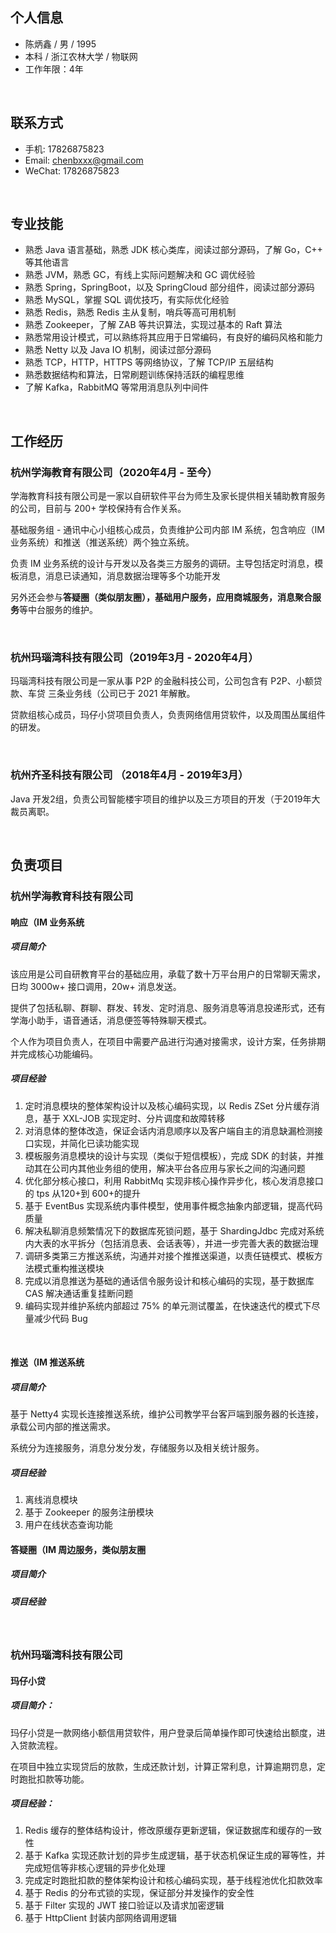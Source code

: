 

## 个人信息

 - 陈炳鑫 / 男 / 1995
 - 本科 / 浙江农林大学 / 物联网
 - 工作年限：4年

<br>

## 联系方式

- 手机: 17826875823
- Email: chenbxxx@gmail.com
- WeChat: 17826875823

<br>

## 专业技能

- 熟悉  Java 语言基础，熟悉 JDK 核心类库，阅读过部分源码，了解 Go，C++  等其他语言
- 熟悉 JVM，熟悉 GC，有线上实际问题解决和 GC 调优经验
- 熟悉 Spring，SpringBoot，以及 SpringCloud 部分组件，阅读过部分源码
- 熟悉 MySQL，掌握 SQL 调优技巧，有实际优化经验
- 熟悉 Redis，熟悉 Redis 主从复制，哨兵等高可用机制
- 熟悉 Zookeeper，了解 ZAB 等共识算法，实现过基本的 Raft 算法 
- 熟悉常用设计模式，可以熟练将其应用于日常编码，有良好的编码风格和能力
- 熟悉 Netty 以及 Java IO 机制，阅读过部分源码
- 熟悉 TCP，HTTP，HTTPS 等⽹络协议，了解 TCP/IP 五层结构
- 熟悉数据结构和算法，日常刷题训练保持活跃的编程思维
- 了解 Kafka，RabbitMQ 等常用消息队列中间件

<br>

## 工作经历

### 杭州学海教育有限公司（2020年4月 - 至今）

学海教育科技有限公司是一家以自研软件平台为师生及家长提供相关辅助教育服务的公司，目前与 200+ 学校保持有合作关系。

基础服务组 - 通讯中⼼小组核心成员，负责维护公司内部 IM 系统，包含响应（IM 业务系统）和推送（推送系统）两个独立系统。

负责 IM 业务系统的设计与开发以及各类三方服务的调研。主导包括定时消息，模板消息，消息已读通知，消息数据治理等多个功能开发

另外还会参与**答疑圈（类似朋友圈），基础用户服务，应用商城服务，消息聚合服务**等中台服务的维护。

<br>

### 杭州玛瑙湾科技有限公司（2019年3月 - 2020年4月）

玛瑙湾科技有限公司是一家从事 P2P 的金融科技公司，公司包含有 P2P、小额贷款、车贷 三条业务线（公司已于 2021 年解散。

贷款组核心成员，玛仔小贷项目负责人，负责网络信用贷软件，以及周围丛属组件的研发。

<br>

### 杭州齐圣科技有限公司 （2018年4月 - 2019年3月）

Java 开发2组，负责公司智能楼宇项目的维护以及三方项目的开发（于2019年大裁员离职。

<br>

## 负责项目

### 杭州学海教育科技有限公司

#### 响应（IM 业务系统

##### 项目简介

该应用是公司自研教育平台的基础应用，承载了数十万平台用户的日常聊天需求，日均 3000w+ 接口调用，20w+ 消息发送。

提供了包括私聊、群聊、群发、转发、定时消息、服务消息等消息投递形式，还有学海小助手，语音通话，消息便签等特殊聊天模式。

个人作为项目负责人，在项目中需要产品进行沟通对接需求，设计方案，任务排期并完成核心功能编码。

##### 项目经验

1. 定时消息模块的整体架构设计以及核心编码实现，以 Redis ZSet 分片缓存消息，基于 XXL-JOB 实现定时、分片调度和故障转移
1. 对消息体的整体改造，保证会话内消息顺序以及客户端自主的消息缺漏检测接口实现，并简化已读功能实现
1. 模板服务消息模块的设计与实现（类似于短信模板），完成 SDK 的封装，并推动其在公司内其他业务组的使用，解决平台各应用与家长之间的沟通问题
1. 优化部分核心接口，利用 RabbitMq 实现非核心操作异步化，核心发消息接口的 tps 从120+到 600+的提升
3. 基于 EventBus 实现系统内事件模型，使用事件概念抽象内部逻辑，提高代码质量
4. 解决私聊消息频繁情况下的数据库死锁问题，基于 ShardingJdbc 完成对系统内大表的水平拆分（包括消息表、会话表等），并进一步完善大表的数据治理
5. 调研多类第三方推送系统，沟通并对接个推推送渠道，以责任链模式、模板方法模式重构推送模块
6. 完成以消息推送为基础的通话信令服务设计和核心编码的实现，基于数据库 CAS 解决通话重复挂断问题
6. 编码实现并维护系统内部超过 75% 的单元测试覆盖，在快速迭代的模式下尽量减少代码 Bug

<br>

#### 推送（IM 推送系统

##### 项⽬简介

基于 Netty4 实现⻓连接推送系统，维护公司教学平台客⼾端到服务器的⻓连接，承载公司内部的推送需求。

系统分为连接服务，消息分发分发，存储服务以及相关统计服务。

##### 项目经验

1. 离线消息模块
2. 基于 Zookeeper 的服务注册模块
3. 用户在线状态查询功能



#### 答疑圈（IM 周边服务，类似朋友圈

##### 项⽬简介

##### 项目经验

<br>

### 杭州玛瑙湾科技有限公司 

#### 玛仔小贷 

##### 项目简介： 

玛仔小贷是一款网络小额信用贷软件，用户登录后简单操作即可快速给出额度，进入贷款流程。

在项目中独立实现贷后的放款，生成还款计划，计算正常利息，计算逾期罚息，定时跑批扣款等功能。

##### 项目经验：

1. Redis 缓存的整体结构设计，修改原缓存更新逻辑，保证数据库和缓存的一致性
1. 基于 Kafka 实现还款计划的异步生成逻辑，基于状态机保证生成的幂等性，并完成短信等非核心逻辑的异步化处理
2. 完成定时跑批扣款的整体架构设计和核心编码实现，基于线程池优化扣款效率
3. 基于 Redis 的分布式锁的实现，保证部分并发操作的安全性
4. 基于 Filter 实现的 JWT 接口验证以及请求加密逻辑
4. 基于 HttpClient 封装内部网络调用逻辑
